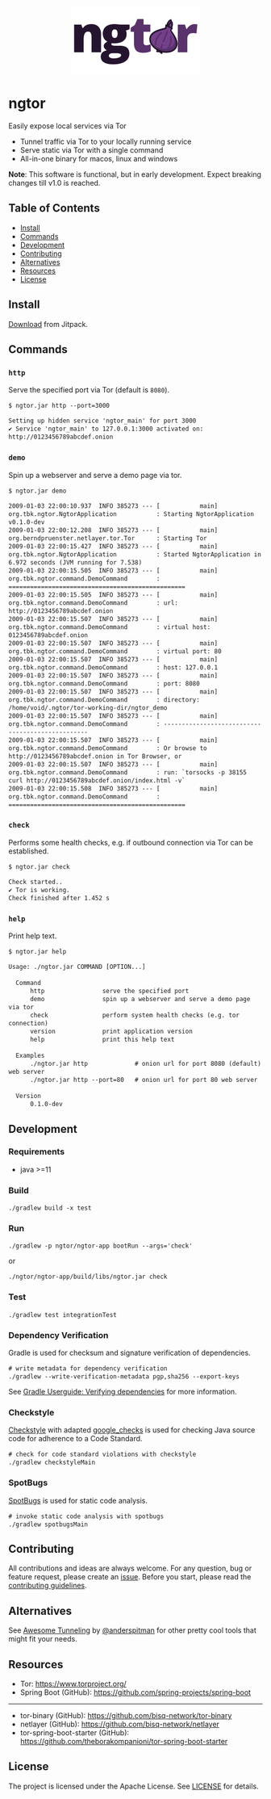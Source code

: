 

<p align="center">
    <img src="https://github.com/theborakompanioni/ngtor/blob/master/docs/assets/images/logo-sm.png" alt="Logo" width="255" />
</p>


ngtor
===
Easily expose local services via Tor

- Tunnel traffic via Tor to your locally running service
- Serve static via Tor with a single command
- All-in-one binary for macos, linux and windows

**Note**: This software is functional, but in early development. Expect breaking changes till v1.0 is reached.

## Table of Contents

- [Install](#install)
- [Commands](#commands)
- [Development](#development)
- [Contributing](#contributing)
- [Alternatives](#alternatives)
- [Resources](#resources)
- [License](#license)


## Install
[Download](https://jitpack.io/#theborakompanioni/ngtor) from Jitpack.


## Commands

### `http`
Serve the specified port via Tor (default is `8080`).

```shell script
$ ngtor.jar http --port=3000
```
```
Setting up hidden service 'ngtor_main' for port 3000
✔ Service 'ngtor_main' to 127.0.0.1:3000 activated on: http://0123456789abcdef.onion
```

### `demo`
Spin up a webserver and serve a demo page via tor.

```shell script
$ ngtor.jar demo
```
```
2009-01-03 22:00:10.937  INFO 385273 --- [           main] org.tbk.ngtor.NgtorApplication           : Starting NgtorApplication v0.1.0-dev
2009-01-03 22:00:12.208  INFO 385273 --- [           main] org.berndpruenster.netlayer.tor.Tor      : Starting Tor
2009-01-03 22:00:15.427  INFO 385273 --- [           main] org.tbk.ngtor.NgtorApplication           : Started NgtorApplication in 6.972 seconds (JVM running for 7.538)
2009-01-03 22:00:15.505  INFO 385273 --- [           main] org.tbk.ngtor.command.DemoCommand        : =================================================
2009-01-03 22:00:15.505  INFO 385273 --- [           main] org.tbk.ngtor.command.DemoCommand        : url: http://0123456789abcdef.onion
2009-01-03 22:00:15.507  INFO 385273 --- [           main] org.tbk.ngtor.command.DemoCommand        : virtual host: 0123456789abcdef.onion
2009-01-03 22:00:15.507  INFO 385273 --- [           main] org.tbk.ngtor.command.DemoCommand        : virtual port: 80
2009-01-03 22:00:15.507  INFO 385273 --- [           main] org.tbk.ngtor.command.DemoCommand        : host: 127.0.0.1
2009-01-03 22:00:15.507  INFO 385273 --- [           main] org.tbk.ngtor.command.DemoCommand        : port: 8080
2009-01-03 22:00:15.507  INFO 385273 --- [           main] org.tbk.ngtor.command.DemoCommand        : directory: /home/void/.ngtor/tor-working-dir/ngtor_demo
2009-01-03 22:00:15.507  INFO 385273 --- [           main] org.tbk.ngtor.command.DemoCommand        : -------------------------------------------------
2009-01-03 22:00:15.507  INFO 385273 --- [           main] org.tbk.ngtor.command.DemoCommand        : Or browse to http://0123456789abcdef.onion in Tor Browser, or
2009-01-03 22:00:15.507  INFO 385273 --- [           main] org.tbk.ngtor.command.DemoCommand        : run: `torsocks -p 38155 curl http://0123456789abcdef.onion/index.html -v`
2009-01-03 22:00:15.508  INFO 385273 --- [           main] org.tbk.ngtor.command.DemoCommand        : =================================================
```

### `check`
Performs some health checks, e.g. if outbound connection via Tor can be established.

```shell script
$ ngtor.jar check
```
```
Check started..
✔ Tor is working.
Check finished after 1.452 s
```

### `help`
Print help text.

```shell script
$ ngtor.jar help
```
```
Usage: ./ngtor.jar COMMAND [OPTION...]

  Command
      http                serve the specified port
      demo                spin up a webserver and serve a demo page via tor
      check               perform system health checks (e.g. tor connection)
      version             print application version
      help                print this help text

  Examples
      ./ngtor.jar http             # onion url for port 8080 (default) web server
      ./ngtor.jar http --port=80   # onion url for port 80 web server

  Version
      0.1.0-dev
```


## Development

### Requirements
- java >=11

### Build
```shell script
./gradlew build -x test
```

### Run
```shell script
./gradlew -p ngtor/ngtor-app bootRun --args='check'
```
or
```shell script
./ngtor/ngtor-app/build/libs/ngtor.jar check
```
 
### Test
```shell script
./gradlew test integrationTest
```

### Dependency Verification
Gradle is used for checksum and signature verification of dependencies.

```shell script
# write metadata for dependency verification
./gradlew --write-verification-metadata pgp,sha256 --export-keys
```

See [Gradle Userguide: Verifying dependencies](https://docs.gradle.org/current/userguide/dependency_verification.html)
for more information.

### Checkstyle
[Checkstyle](https://github.com/checkstyle/checkstyle) with adapted [google_checks](https://github.com/checkstyle/checkstyle/blob/master/src/main/resources/google_checks.xml)
is used for checking Java source code for adherence to a Code Standard.

```shell script
# check for code standard violations with checkstyle
./gradlew checkstyleMain
```

### SpotBugs
[SpotBugs](https://spotbugs.github.io/) is used for static code analysis.

```shell script
# invoke static code analysis with spotbugs
./gradlew spotbugsMain
```


## Contributing
All contributions and ideas are always welcome. For any question, bug or feature request, 
please create an [issue](https://github.com/theborakompanioni/ngtor/issues). 
Before you start, please read the [contributing guidelines](contributing.md).


## Alternatives
See [Awesome Tunneling](https://github.com/anderspitman/awesome-tunneling) by [@anderspitman](https://github.com/anderspitman) for other pretty cool tools that might fit your needs.


## Resources

- Tor: https://www.torproject.org/
- Spring Boot (GitHub): https://github.com/spring-projects/spring-boot
---
- tor-binary (GitHub): https://github.com/bisq-network/tor-binary
- netlayer (GitHub): https://github.com/bisq-network/netlayer
- tor-spring-boot-starter (GitHub): https://github.com/theborakompanioni/tor-spring-boot-starter


## License

The project is licensed under the Apache License. See [LICENSE](LICENSE) for details.
